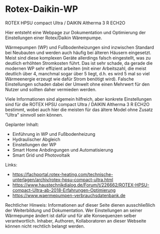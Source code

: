 # Rotex-Daikin-WP
ROTEX HPSU compact Ultra / DAIKIN Altherma 3 R ECH2O

Hier entsteht eine Webpage zur Dokumentation und Optimierung der Einstellungen einer Rotex/Daikin Wärempumpe. 

Wärmepumpen (WP) und Fußbodenheizungen sind inzwischen Standard bei Neubauten und werden auch häufig bei älteren Häusern eingesetzt. Meist sind diese komplexen Geräte allerdings falsch eingestellt, was zu deutlich erhöhten Stromkosten führt. Das ist sehr schade, da gerade die modernen WP sehr effizient arbeiten (mit einer Arbeitszahl, die meist deutlich über 4, manchmal sogar über 5 liegt, d.h. es wird 5 mal so viel Wärmeenergie erzeugt wie dafür Strom benötigt wird). Falsche Einstellungen schaden dabei der Umwelt ohne einen Mehrwert für den Nutzer und sollten daher vermieden werden. 

Viele Informationen sind algemein hilfreich, aber konkrete Einstellungen sind für die 
ROTEX HPSU compact Ultra / DAIKIN Altherma 3 R ECH2O bestimmt, wobei auch hier die meisten für das ältere Model ohne Zusatz "Ultra" sinnvoll sein können. 

Geplanter Inhalt:
- Einführung in WP und Fußbodenheizung
- Hydraulischer Abgleich
- Einstellungen der WP
- Smart Home Anbdingungen und Automatisierung
- Smart Grid und Photovoltaik

Links:
- https://fachportal.rotex-heating.com/technische-unterlagen/archiv/rotex-hpsu-compact-ultra.html
- https://www.haustechnikdialog.de/Forum/t/226662/ROTEX-HPSU-compact-Ultra-ab-2018-Erfahrungen-Optimierung
- https://www.waermepumpen-verbrauchsdatenbank.de

Rechtlicher Hinweis: Informationen auf dieser Seite dienen ausschließlich der Weiterbildung und Dokumentation. Wer Einstellungen an seiner Wärmepumpe ändert ist dafür und für alle Konsequenzen selber verantwortlich. Inhaber, Authoren, Kollaboratoren an dieser Webseite können nicht rechtlich belangt werden. 

